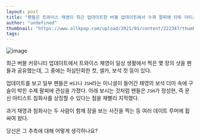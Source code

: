 ```yaml
---
layout: post
title: "팬들은 트와이스 채영이 최근 업데이트한 버블 업데이트에서 수제 팔찌에 타투 아티스트 침화사의 이니셜이 들어가 있는지 궁금해한다."
author: "undefined"
thumbnail: "https://www.allkpop.com/upload/2021/01/content/222347/thumb/1611377220-20210122-chaeyoung.jpg"
tags: 
---
```



![image](https://www.allkpop.com/upload/2021/01/content/222347/1611377220-20210122-chaeyoung.jpg)

최근 버블 커뮤니티 업데이트에서 트와이스 채영이 일상 생활에서 찍은 몇 장의 샷을 팬들과 공유했는데, 그 중에는 허심탄회한 컷, 셀카, 보석 컷 등이 있다.

업데이트를 보고 일부 팬들은 `HSJ`나 `JSH`라는 이니셜이 들어간 채영의 보석 더미 속에 구슬이 박힌 수제 팔찌에 관심을 가졌다. 아래 보시는 것처럼 팬들은 `JSH`가 정성현, 즉 문신 아티스트 침화사를 상징할 수 있다는 점을 재빨리 지적했다.

과거 채영과 침화사는 두 사람이 함께 장을 보는 사진을 찍는 등 여러 데이트 루머에 휩싸여 왔다.

당신은 그 추측에 대해 어떻게 생각하나요?